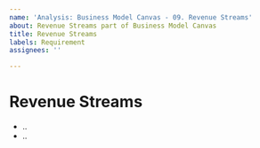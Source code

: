 ```yaml
---
name: 'Analysis: Business Model Canvas - 09. Revenue Streams'
about: Revenue Streams part of Business Model Canvas
title: Revenue Streams
labels: Requirement
assignees: ''

---
```


# Revenue Streams

- ..
- ..
